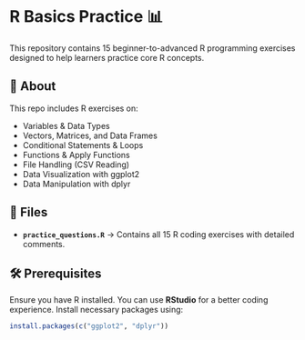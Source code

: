 # R Basics Practice 📊

This repository contains 15 beginner-to-advanced R programming exercises designed to help learners practice core R concepts.

## 📌 About  
This repo includes R exercises on:
- Variables & Data Types  
- Vectors, Matrices, and Data Frames  
- Conditional Statements & Loops  
- Functions & Apply Functions  
- File Handling (CSV Reading)  
- Data Visualization with ggplot2  
- Data Manipulation with dplyr  

## 📂 Files
- **`practice_questions.R`** → Contains all 15 R coding exercises with detailed comments.

## 🛠 Prerequisites  
Ensure you have R installed. You can use **RStudio** for a better coding experience. Install necessary packages using:  

```r
install.packages(c("ggplot2", "dplyr"))

